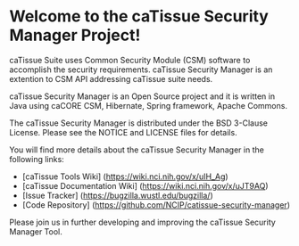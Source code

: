 Welcome to the caTissue Security Manager Project!
=====================================

caTissue Suite uses Common Security Module (CSM) software to accomplish the security requirements. caTissue Security Manager is an extention to CSM API addressing caTissue suite needs.

caTissue Security Manager is an Open Source project and it is written in Java using caCORE CSM, Hibernate, Spring framework, Apache Commons.

The caTissue Security Manager is distributed under the BSD 3-Clause License.
Please see the NOTICE and LICENSE files for details.

You will find more details about the caTissue Security Manager in the following links:
 * [caTissue Tools Wiki] (https://wiki.nci.nih.gov/x/uIH_Ag)
 * [caTissue Documentation Wiki] (https://wiki.nci.nih.gov/x/uJT9AQ)
 * [Issue Tracker] (https://bugzilla.wustl.edu/bugzilla/)
 * [Code Repository] (https://github.com/NCIP/catissue-security-manager)

Please join us in further developing and improving the caTissue Security Manager Tool.

 
